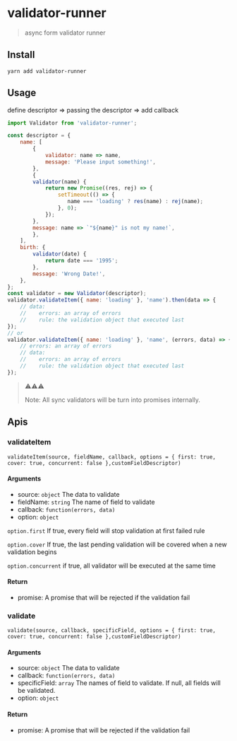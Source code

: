 # validator-runner

> async form validator runner

## Install

`yarn add validator-runner`

## Usage

define descriptor => passing the descriptor => add callback

```js
import Validator from 'validator-runner';

const descriptor = {
    name: [
        {
            validator: name => name,
            message: 'Please input something!',
        },
        {
        validator(name) {
            return new Promise((res, rej) => {
                setTimeout(() => {
                   name === 'loading' ? res(name) : rej(name);
                }, 0);
            });
        },
        message: name => `"${name}" is not my name!`,
        },
    ],
    birth: {
        validator(date) {
            return date === '1995';
        },
        message: 'Wrong Date!',
    },
};
const validator = new Validator(descriptor);
validator.validateItem({ name: 'loading' }, 'name').then(data => {
    // data:
    //    errors: an array of errors
    //    rule: the validation object that executed last
});
// or
validator.validateItem({ name: 'loading' }, 'name', (errors, data) => {
    // errors: an array of errors
    // data:
    //    errors: an array of errors
    //    rule: the validation object that executed last
});
```

> ⚠️⚠️⚠️
>
> Note: All sync validators will be turn into promises internally.

## Apis

### validateItem

`validateItem(source, fieldName, callback, options = { first: true, cover: true, concurrent: false },customFieldDescriptor)`

#### Arguments

- source: `object` The data to validate
- fieldName: `string` The name of field to validate
- callback: `function(errors, data)`
- option: `object`

`option.first` If true, every field will stop validation at first failed rule

`option.cover` If true, the last pending validation will be covered when a new validation begins

`option.concurrent` if true, all validator will be executed at the same time

#### Return

- promise: A promise that will be rejected if the validation fail

### validate

`validate(source, callback, specificField, options = { first: true, cover: true, concurrent: false },customFieldDescriptor)`

#### Arguments

- source: `object` The data to validate
- callback: `function(errors, data)`
- specificField: `array` The names of field to validate. If null, all fields will be validated.
- option: `object`

#### Return

- promise: A promise that will be rejected if the validation fail
